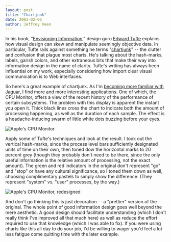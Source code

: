 ```yaml
---
layout: post
title: "Chartjunk"
date: 2003-02-05
author: Jeffrey Veen
---
```

In his book, "<a href="http://www.amazon.com/exec/obidos/tg/detail/-/0961392118/hotwiredstyle/">Envisioning Information</a>," design guru <a href="http://www.edwardtufte.com/">Edward Tufte</a> explains how visual design can skew and manipulate seemingly objective data. In particular, Tufte rails against something he terms "<a href="http://www.kohala.com/start/chartjunk.html">chartjunk</a>" -- the clutter and confusion that plague most charts. He's talking about the hash-marks, labels, garish colors, and other extraneous bits that make their way into information design in the name of clarity. Tufte's writing has always been influential on my work, especially considering how import clear visual communication is to Web interfaces.

So here's a great example of chartjunk. As I'm <a href="http://www.veen.com/jeff/archives/000057.html">becoming more familiar with Jaguar</a>, I find more and more interesting applications. One of which, the CPU Monitor, offers a view of the recent history of the performance of certain subsystems. The problem with this display is apparent the instant you open it. Thick black lines cross the chart to indicate both the amount of processing happening, as well as the duration of each sample. The effect is a headache-inducing swarm of little white dots buzzing before your eyes.

<img src="/jeff/images/chartjunk_orig.gif" alt="Apple's CPU Monitor" />

Apply some of Tufte's techniques and look at the result. I took out the vertical hash-marks, since the process level bars sufficiently designated units of time on their own, then toned dow the horizontal marks to 20 percent grey (though they probably don't need to be there, since the only useful information is the relative amount of processing, not the exact amount). The green and red indicators in the original don't represent "go" and "stop" or have any cultural significance, so I toned them down as well, choosing complimentary pastels to simply show the difference. (They represent "system" vs. "user" processes, by the way.)

<img src="/jeff/images/chartjunk_fixed.gif" alt="Apple's CPU Monitor, redesigned" />

And don't go thinking this is just decoration -- a "prettier" version of the original. The whole point of good information design goes well beyond the mere aesthetic. A good design should facilitate understanding (which I don't really think I've improved all that much here) as well as reduce the effort required to use that knowledge (which I was able to fix). If you were using charts like this all day to do your job, I'd be willing to wager you'd feel a lot less fatigue come quitting time with the later example.

